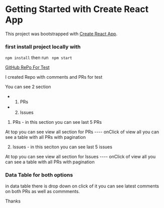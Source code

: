 # Getting Started with Create React App

This project was bootstrapped with [Create React App](https://github.com/facebook/create-react-app).

### first install project locally with 
```npm install```
then run
``` npm start```

[GitHub RePo For Test](https://github.com/AvanParvadiya/effective-waffle)

I created Repo with comments and PRs for test

You can see 2 section 

  * 1. PRs
  * 2. Issues
 
 
 1. PRs - in this section you can see last 5 PRs 
 
 At top you can see view all section  for PRs ---- onClick of view all you can see a table with all PRs with pagination
 
 2. Issues - in this seciton you can see last 5 issues

  At top you can see view all section  for Issues  ---- onClick of view all you can see a table with all PRs with pagination


### Data Table for both options

in data table there is drop down on click of it you can see latest comments on both PRs as well as commments.


Thanks
